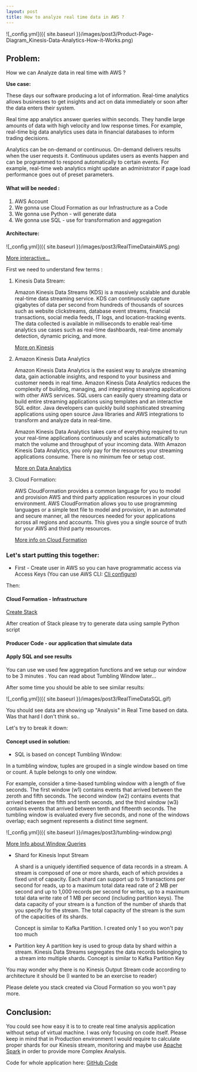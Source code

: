 ```yaml
---
layout: post
title: How to analyze real time data in AWS ?
---
```



![_config.yml]({{ site.baseurl }}/images/post3/Product-Page-Diagram_Kinesis-Data-Analytics-How-it-Works.png)

## Problem:

How we can Analyze data in real time with AWS ? 

<b>Use case: </b> 

These days our software producing a lot of information. Real-time analytics allows businesses to get insights and act on data immediately or soon after the data enters their system.

Real time app analytics answer queries within seconds. They handle large amounts of data with high velocity and low response times. For example, real-time big data analytics uses data in financial databases to inform trading decisions.

Analytics can be on-demand or continuous. On-demand delivers results when the user requests it. Continuous updates users as events happen and can be programmed to respond automatically to certain events. For example, real-time web analytics might update an administrator if page load performance goes out of preset parameters.

#### What will be needed :

1. AWS Account
2. We gonna use Cloud Formation as our Infrastructure as a Code
3. We gonna use Python - will generate data
4. We gonna use SQL - use for transformation and aggregation


#### Architecture:

![_config.yml]({{ site.baseurl }}/images/post3/RealTimeDatainAWS.png)

[More interactive...](https://app.cloudcraft.co/view/e32ceb51-4f48-4230-abcf-a07114807e1b?key=FYRDbrAXE2NiJI3l1XFgqQ)

First we need to understand few terms :

1. Kinesis Data Stream:

    Amazon Kinesis Data Streams (KDS) is a massively scalable and durable real-time data streaming service. KDS can continuously capture gigabytes of data per second from hundreds of thousands of sources such as website clickstreams, database event streams, financial transactions, social media feeds, IT logs, and location-tracking events. The data collected is available in milliseconds to enable real-time analytics use cases such as real-time dashboards, real-time anomaly detection, dynamic pricing, and more.

    [More on Kinesis](https://docs.aws.amazon.com/streams/latest/dev/introduction.html)

2. Amazon Kinesis Data Analytics
    
    Amazon Kinesis Data Analytics is the easiest way to analyze streaming data, gain actionable insights, and respond to your business and customer needs in real time. Amazon Kinesis Data Analytics reduces the complexity of building, managing, and integrating streaming applications with other AWS services. SQL users can easily query streaming data or build entire streaming applications using templates and an interactive SQL editor. Java developers can quickly build sophisticated streaming applications using open source Java libraries and AWS integrations to transform and analyze data in real-time.

    Amazon Kinesis Data Analytics takes care of everything required to run your real-time applications continuously and scales automatically to match the volume and throughput of your incoming data. With Amazon Kinesis Data Analytics, you only pay for the resources your streaming applications consume. There is no minimum fee or setup cost.

    [More on Data Analytics](https://docs.aws.amazon.com/kinesisanalytics/latest/dev/what-is.html)

3.  Cloud Formation:

    AWS CloudFormation provides a common language for you to model and provision AWS and third party application resources in your cloud environment. AWS CloudFormation allows you to use programming languages or a simple text file to model and provision, in an automated and secure manner, all the resources needed for your applications across all regions and accounts. This gives you a single source of truth for your AWS and third party resources.

    [More info on Cloud Formation](https://docs.aws.amazon.com/AWSCloudFormation/latest/UserGuide/Welcome.html)



### Let's start putting this together:

* First - Create user in AWS so you can have programmatic access via Access Keys (You can use AWS CLI: 
[Cli configure](https://docs.aws.amazon.com/cli/latest/userguide/cli-chap-configure.html))

Then:

#### Cloud Formation - Infrastructure

<script src="https://gist.github.com/piotrgrota/823450a426a0ca6909f667d26c4c0774.js"></script>

[Create Stack](https://console.aws.amazon.com/cloudformation/home?region=us-east-1#/)

After creation of Stack please try to generate data using sample Python script

#### Producer Code - our application that simulate data

<script src="https://gist.github.com/piotrgrota/88d060266fb3eea0d8a5f5bb42746dea.js"></script>


#### Apply SQL and see results

<script src="https://gist.github.com/piotrgrota/765cdf8eeb6fe0d11ccdb6be69728504.js"></script>

You can use we used few aggregation functions and we setup our window to be 3 minutes . You can read about Tumbling Window later...


After some time you should be able to see similar results:

![_config.yml]({{ site.baseurl }}/images/post3/RealTimeDataSQL.gif)

You should see data are showing up "Analysis" in Real Time based on data. Was that hard I don't think so..

Let's try to break it down:

#### Concept used in solution:

* SQL is based on concept Tumbling Window:

In a tumbling window, tuples are grouped in a single window based on time or count. A tuple belongs to only one window.

For example, consider a time-based tumbling window with a length of five seconds. The first window (w1) contains events that arrived between the zeroth and fifth seconds. The second window (w2) contains events that arrived between the fifth and tenth seconds, and the third window (w3) contains events that arrived between tenth and fifteenth seconds. The tumbling window is evaluated every five seconds, and none of the windows overlap; each segment represents a distinct time segment.

![_config.yml]({{ site.baseurl }}/images/post3/tumbling-window.png)


[More Info about Window Queries](https://docs.aws.amazon.com/kinesisanalytics/latest/dev/windowed-sql.html)


* Shard for Kinesis Input Stream

    A shard is a uniquely identified sequence of data records in a stream. A stream is composed of one or more shards, each of which provides a fixed unit of capacity. Each shard can support up to 5 transactions per second for reads, up to a maximum total data read rate of 2 MB per second and up to 1,000 records per second for writes, up to a maximum total data write rate of 1 MB per second (including partition keys). The data capacity of your stream is a function of the number of shards that you specify for the stream. The total capacity of the stream is the sum of 
    the capacities of its shards.

    Concept is similar to Kafka Partition. I created only 1 so you won't pay too much

* Partition key
    A partition key is used to group data by shard within a stream. Kinesis Data Streams segregates the data records belonging to a stream into multiple shards. 
    Concept is similar to Kafka Partition Key


You may wonder why there is no Kinesis Output Stream code according to architecture it should be (I wanted to be an exercise to reader)

Please delete you stack created via Cloud Formation so you won't pay more.


## Conclusion:

You could see how easy it is to to create real time analysis application without setup of virtual machine.
I was only focusing on code itself. Please keep in mind that in Production environment I would require to calculate proper
shards for our Kinesis stream, monitoring and maybe use [Apache Spark](https://spark.apache.org/) in order to provide more Complex Analysis.


Code for whole application here: [GitHub Code](https://github.com/piotrgrota/aws_playground/tree/master/aws_streaming_app)


